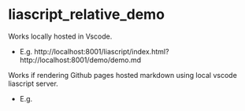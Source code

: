 # liascript_relative_demo


Works locally hosted in Vscode.

- E.g. http://localhost:8001/liascript/index.html?http://localhost:8001/demo/demo.md

Works if rendering Github pages hosted markdown using local vscode liascript server.

- E.g. 